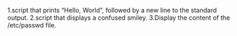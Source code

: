 1.script that prints “Hello, World”, followed by a new line to the standard output.
2.script that displays a confused smiley.
3.Display the content of the /etc/passwd file.
